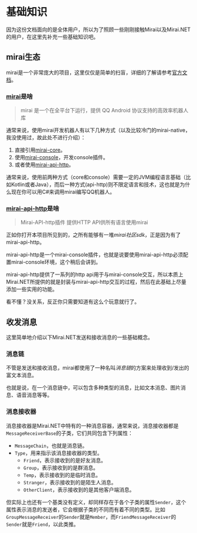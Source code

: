 # 基础知识

因为这份文档面向的是全体用户，所以为了照顾一些刚刚接触Mirai以及Mirai.NET的用户，在这里先补充一些基础知识吧。

## mirai生态

mirai是一个非常庞大的项目，这里仅仅是简单的扫盲，详细的了解请参考[官方文档](https://github.com/mamoe/mirai/blob/dev/docs/mirai-ecology.md#mirai-%E4%BD%BF%E7%94%A8-kotlin-%E7%BC%96%E5%86%99%E7%9A%84%E9%AB%98%E6%95%88%E7%8E%87-qq-%E6%9C%BA%E5%99%A8%E4%BA%BA%E6%A1%86%E6%9E%B6)。

### [mirai](https://github.com/mamoe/mirai)是啥

> mirai 是一个在全平台下运行，提供 QQ Android 协议支持的高效率机器人库

通常来说，使用mirai开发机器人有以下几种方式（以及比较冷门的mirai-native，我没使用过，故此处不进行介绍）：

1. 直接引用[mirai-core](https://github.com/mamoe/mirai/tree/dev/mirai-core)。
2. 使用[mirai-console](https://github.com/mamoe/mirai-console)，开发console插件。
3. 或者使用[mirai-api-http](https://github.com/mamoe/mirai-api-http)。

通常来说，使用前两种方式（core和console）需要一定的JVM编程语言基础（比如Kotlin或者Java），而后一种方式(api-http)则不限定语言和技术，这也就是为什么现在你可以用C#来调用mirai编写QQ机器人。

### [mirai-api-http](https://github.com/mamoe/mirai-api-http)是啥

> Mirai-API-http插件 提供HTTP API供所有语言使用mirai

正如你打开本项目所见到的，之所有能够有一堆*mirai社区sdk*，正是因为有了mirai-api-http。

mirai-api-http是一个mirai-console插件，也就是说要使用mirai-api-http必须配置mirai-console环境，这个稍后会讲到。

mirai-api-http提供了一系列的http api用于与mirai-console交互，所以本质上Mirai.NET所提供的就是封装与mirai-api-http交互的过程，然后在此基础上尽量添加一些实用的功能。

看不懂？没关系，反正你只需要知道有这么个玩意就行了。


## 收发消息

这里简单地介绍以下Mirai.NET发送和接收消息的一些基础概念。

### 消息链

不管是发送和接收消息，mirai都使用了一种名叫*消息链*的方案来处理收到/发出的富文本消息。

也就是说，在一个消息链中，可以包含多种类型的消息，比如文本消息、图片消息、语音消息等等。

### 消息接收器

消息接收器是Mirai.NET中特有的一种消息容器，通常来说，消息接收器都是`MessageReceiverBase`的子类，它们共同包含下列属性：

+ `MessageChain`，也就是消息链。
+ `Type`，用来指示该消息接收器的类型。
  + `Friend`，表示接收到的是好友消息。
  + `Group`，表示接收到的是群消息。
  + `Temp`，表示接收到的是临时消息。
  + `Stranger`，表示接收到的是陌生人消息。
  + `OtherClient`，表示接收到的是其他客户端消息。

但实际上也还有一个基类没有定义，却同样存在于各个子类的属性`Sender`，这个属性表示消息的发送者，它会根据子类的不同而有着不同的类型。比如`GroupMessageReceiver`的`Sender`就是`Member`，而`FriendMessageReceiver`的`Sender`就是`Friend`，以此类推。